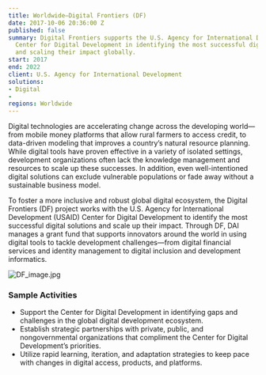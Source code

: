 ```yaml
---
title: Worldwide—Digital Frontiers (DF)
date: 2017-10-06 20:36:00 Z
published: false
summary: Digital Frontiers supports the U.S. Agency for International Development’s
  Center for Digital Development in identifying the most successful digital solutions
  and scaling their impact globally.
start: 2017
end: 2022
client: U.S. Agency for International Development
solutions:
- Digital
- 
regions: Worldwide
---
```


Digital technologies are accelerating change across the developing world—from mobile money platforms that allow rural farmers to access credit, to data-driven modeling that improves a country’s natural resource planning. While digital tools have proven effective in a variety of isolated settings, development organizations often lack the knowledge management and resources to scale up these successes. In addition, even well-intentioned digital solutions can exclude vulnerable populations or fade away without a sustainable business model.

To foster a more inclusive and robust global digital ecosystem, the Digital Frontiers (DF) project works with the U.S. Agency for International Development (USAID) Center for Digital Development to identify the most successful digital solutions and scale up their impact. Through DF, DAI manages a grant fund that supports innovators around the world in using digital tools to tackle development challenges—from digital financial services and identity management to digital inclusion and development informatics.

![DF_image.jpg](/uploads/DF_image.jpg)

### Sample Activities

* Support the Center for Digital Development in identifying gaps and challenges in the global digital development ecosystem.
* Establish strategic partnerships with private, public, and nongovernmental organizations that compliment the Center for Digital Development’s priorities.
* Utilize rapid learning, iteration, and adaptation strategies to keep pace with changes in digital access, products, and platforms.